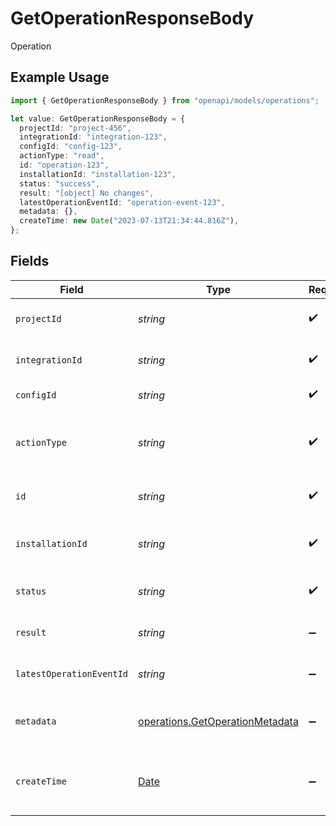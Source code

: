# GetOperationResponseBody

Operation

## Example Usage

```typescript
import { GetOperationResponseBody } from "openapi/models/operations";

let value: GetOperationResponseBody = {
  projectId: "project-456",
  integrationId: "integration-123",
  configId: "config-123",
  actionType: "read",
  id: "operation-123",
  installationId: "installation-123",
  status: "success",
  result: "[object] No changes",
  latestOperationEventId: "operation-event-123",
  metadata: {},
  createTime: new Date("2023-07-13T21:34:44.816Z"),
};
```

## Fields

| Field                                                                                         | Type                                                                                          | Required                                                                                      | Description                                                                                   | Example                                                                                       |
| --------------------------------------------------------------------------------------------- | --------------------------------------------------------------------------------------------- | --------------------------------------------------------------------------------------------- | --------------------------------------------------------------------------------------------- | --------------------------------------------------------------------------------------------- |
| `projectId`                                                                                   | *string*                                                                                      | :heavy_check_mark:                                                                            | The Ampersand project ID.                                                                     | project-456                                                                                   |
| `integrationId`                                                                               | *string*                                                                                      | :heavy_check_mark:                                                                            | The integration ID.                                                                           | integration-123                                                                               |
| `configId`                                                                                    | *string*                                                                                      | :heavy_check_mark:                                                                            | The config ID.                                                                                | config-123                                                                                    |
| `actionType`                                                                                  | *string*                                                                                      | :heavy_check_mark:                                                                            | The action type to perform for the given object.                                              | read                                                                                          |
| `id`                                                                                          | *string*                                                                                      | :heavy_check_mark:                                                                            | The operation ID.                                                                             | operation-123                                                                                 |
| `installationId`                                                                              | *string*                                                                                      | :heavy_check_mark:                                                                            | The Ampersand installation ID.                                                                | installation-123                                                                              |
| `status`                                                                                      | *string*                                                                                      | :heavy_check_mark:                                                                            | The status of the operation.                                                                  | success                                                                                       |
| `result`                                                                                      | *string*                                                                                      | :heavy_minus_sign:                                                                            | The result of the operation.                                                                  | [object] No changes                                                                           |
| `latestOperationEventId`                                                                      | *string*                                                                                      | :heavy_minus_sign:                                                                            | The latest operation event ID.                                                                | operation-event-123                                                                           |
| `metadata`                                                                                    | [operations.GetOperationMetadata](../../models/operations/getoperationmetadata.md)            | :heavy_minus_sign:                                                                            | Metadata associated with the operation.                                                       | {}                                                                                            |
| `createTime`                                                                                  | [Date](https://developer.mozilla.org/en-US/docs/Web/JavaScript/Reference/Global_Objects/Date) | :heavy_minus_sign:                                                                            | The time the operation was created.                                                           | 2023-07-13T21:34:44.816Z                                                                      |